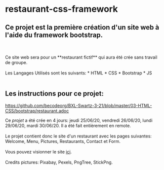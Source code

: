 # restaurant-css-framework

Ce projet est la première création d'un site web à l'aide du framework **bootstrap**.
-
<br>
<br>
Ce site web sera pour un **restaurant fictif** qui aura été crée sans travail de groupe.
<br>
<br>
Les Langages Utilisés sont les suivants: 
* HTML 
* CSS
  * Bootstrap
* JS
<br>
<br>

Les instructions pour ce projet:
----
https://github.com/becodeorg/BXL-Swartz-3-21/blob/master/03-HTML-CSS/bootstrap/restaurant.adoc
<br>

Ce *projet* a été crée en 4 jours: jeudi 25/06/20, vendredi 26/06/20, lundi 29/06/20, mardi 30/06/20.
Il a été fait entièrement en remote.
<br>
<br>
Le projet contient donc le site d'un restaurant avec les pages suivantes: Welcome, Menu, Pictures, Restaurants, Contact et Form.
<br>
<br>
Vous pouvez visionner le site [ici]().
<br>
<br>
Credits pictures:  Pixabay, Pexels, PngTree, StickPng.



